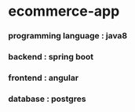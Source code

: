 # ecommerce-app
### programming language : java8
### backend : spring boot
### frontend : angular
### database : postgres
